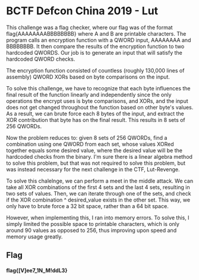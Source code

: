 # BCTF Defcon China 2019 - Lut

This challenge was a flag checker, where our flag was of the format flag{AAAAAAAABBBBBBBB} where A and B are printable characters. The program calls an encryption function with a QWORD input, AAAAAAAA and BBBBBBBB. It then compare the results of the encryption function to two hardcoded QWORDS. Our job is to generate an input that will satisfy the hardcoded QWORD checks.

The encryption function consisted of countless (roughly 130,000 lines of assembly) QWORD XORs based on byte comparisons on the input.

To solve this challenge, we have to recognize that each byte influences the final result of the function linearly and independently since the only operations the encrypt uses is byte comparisons, and XORs, and the input does not get changed throughout the function based on other byte's values. As a result, we can brute force each 8 bytes of the input, and extract the XOR contribution that byte has on the final result. This results in 8 sets of 256 QWORDs.

Now the problem reduces to: given 8 sets of 256 QWORDs, find a combination using one QWORD from each set, whose values XORed together equals some desired value, where the desired value will be the hardcoded checks from the binary. I'm sure there is a linear algebra method to solve this problem, but that was not required to solve this problem, but was instead necessary for the next challenge in the CTF, Lut-Revenge.

To solve this chalelnge, we can perform a meet in the middle attack. We can take all XOR combinations of the first 4 sets and the last 4 sets, resulting in two sets of values. Then, we can iterate through one of the sets, and check if the XOR combination ^ desired_value exists in the other set. This way, we only have to brute force a 32 bit space, rather than a 64 bit space.

However, when implementing this, I ran into memory errors. To solve this, I simply limited the possible space to printable characters, which is only around 90 values as opposed to 256, thus improving upon speed and memory usage greatly.

## Flag
#### flag{[V]ee7_1N_M!ddL3}
